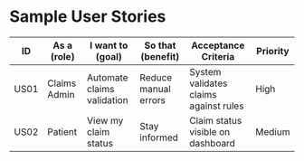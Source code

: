 # Sample User Stories

| ID   | As a (role) | I want to (goal) | So that (benefit) | Acceptance Criteria | Priority |
|------|-------------|------------------|-------------------|---------------------|----------|
| US01 | Claims Admin | Automate claims validation | Reduce manual errors | System validates claims against rules | High |
| US02 | Patient | View my claim status | Stay informed | Claim status visible on dashboard | Medium |
